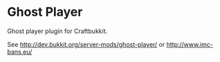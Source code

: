 Ghost Player
============

Ghost player plugin for Craftbukkit.

See http://dev.bukkit.org/server-mods/ghost-player/ or http://www.imc-bans.eu/
